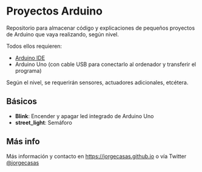 # Proyectos Arduino

Repositorio para almacenar código y explicaciones de pequeños proyectos de Arduino que vaya realizando, según nivel.

Todos ellos requieren:

* [Arduino IDE](https://www.arduino.cc/en/main/software)
* Arduino Uno (con cable USB para conectarlo al ordenador y transferir el programa)

Según el nivel, se requerirán sensores, actuadores adicionales, etcétera.


## Básicos

* **Blink**: Encender y apagar led integrado de Arduino Uno
* **street_light**: Semáforo


## Más info

>>>
Más información y contacto en https://jorgecasas.github.io o vía Twitter [@jorgecasas](https://twitter.com/jorgecasas)
>>>
